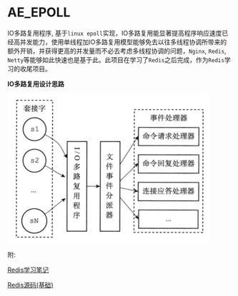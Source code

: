 # AE_EPOLL

IO多路复用程序, 基于`linux epoll`实现，IO多路复用能显著提高程序响应速度已经高并发能力，使用单线程加IO多路复用模型能够免去以往多线程协调所带来的额外开销，并获得更高的并发量而不必去考虑多线程协调的问题，`Nginx`, `Redis`, `Netty`等能够如此快速也是基于此。此项目在学习了`Redis`之后完成，作为`Redis`学习的收尾项目。

**IO多路复用设计思路**

![IO多路复用机制](./ph/IO.png)


附:

[Redis学习笔记](./redis.md)

[Redis源码(基础)](./Redis%E8%AE%BE%E8%AE%A1%E4%B8%8E%E5%AE%9E%E7%8E%B0.md)

